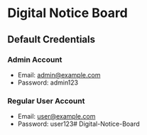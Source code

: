 # Digital Notice Board

## Default Credentials

### Admin Account
- Email: admin@example.com
- Password: admin123

### Regular User Account
- Email: user@example.com
- Password: user123#   D i g i t a l - N o t i c e - B o a r d  
 